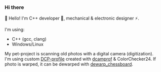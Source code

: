 ### Hi there

<!--
**d-ulitin/d-ulitin** is a ✨ _special_ ✨ repository because its `README.md` (this file) appears on your GitHub profile.

Here are some ideas to get you started:

- 🔭 I’m currently working on ...
- 🌱 I’m currently learning ...
- 👯 I’m looking to collaborate on ...
- 🤔 I’m looking for help with ...
- 💬 Ask me about ...
- 📫 How to reach me: ...
- 😄 Pronouns: ...
- ⚡ Fun fact: ...
-->

👋 Hello! I'm C++ developer 🔨, mechanical & electronic designer ⚡.

I'm using:
* C++ (gcc, clang)
* Windows/Linux

My pet-project is scanning old photos with a digital camera (digitization). I'm using custom [DCP-profile](https://github.com/dm-u/DCP) created with [dcamprof](https://github.com/dm-u/dcamprof) & ColorChecker24. If photo is warped, it can be dewarped with [dewarp_chessboard](https://github.com/dm-u/dewarp_chessboard).
